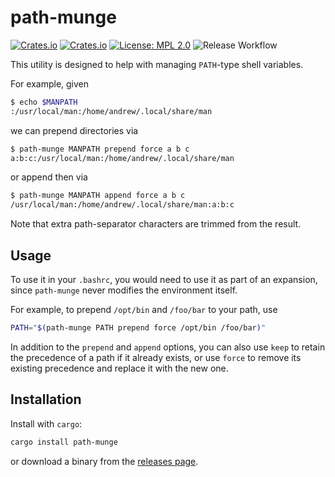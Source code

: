 # path-munge

[![Crates.io](https://img.shields.io/crates/v/path-munge)](https://crates.io/crates/path-munge)
[![Crates.io](https://img.shields.io/crates/d/path-munge)](https://crates.io/crates/path-munge)
[![License: MPL 2.0](https://img.shields.io/badge/License-MPL_2.0-brightgreen.svg)](https://opensource.org/licenses/MPL-2.0)
![Release Workflow](https://img.shields.io/github/actions/workflow/status/adfernandes/path-munge/release.yml)

This utility is designed to help with managing `PATH`-type shell variables.

For example, given
```bash
$ echo $MANPATH
:/usr/local/man:/home/andrew/.local/share/man
```
we can prepend directories via
```bash
$ path-munge MANPATH prepend force a b c
a:b:c:/usr/local/man:/home/andrew/.local/share/man
```
or append then via
```bash
$ path-munge MANPATH append force a b c
/usr/local/man:/home/andrew/.local/share/man:a:b:c
```

Note that extra path-separator characters are trimmed from the result.

## Usage

To use it in your `.bashrc`, you would need to use it as part of an expansion,
since `path-munge` never modifies the environment itself.

For example, to prepend `/opt/bin` and `/foo/bar` to your path, use
```bash
PATH="$(path-munge PATH prepend force /opt/bin /foo/bar)"
```

In addition to the `prepend` and `append` options, you can also use `keep`
to retain the precedence of a path if it already exists, or use `force` to
remove its existing precedence and replace it with the new one. 

## Installation

Install with `cargo`:
```bash
cargo install path-munge
```
or download a binary from the [releases page](https://github.com/adfernandes/path-munge/releases).
